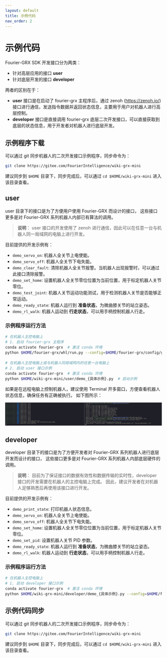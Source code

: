 ```yaml
---
layout: default
title: 示例代码
nav_order: 2
---
```


# 示例代码

Fourier-GRX SDK 开发接口分为两类：

- 针对高层应用的接口 **user**
- 针对底层开发的接口 **developer**

两者的区别在于：

- **user** 接口是在启动了 fourier-grx 主程序后，通过 zenoh (https://zenoh.io/) 接口进行通信，发送指令数据并返回状态信息，主要用于用户对机器人进行高层控制。
- **developer** 接口是直接调用 fourier-grx 底层二次开发接口，可以直接获取到底层的状态信息，用于开发者对机器人进行底层开发。

## 示例程序下载

可以通过 git 同步机器人的二次开发接口示例程序，同步命令为：

```bash
git clone https://gitee.com/FourierIntelligence/wiki-grx-mini
```

建议同步到 `$HOME` 目录下，同步完成后，可以通过 `cd $HOME/wiki-grx-mini` 进入该目录查看。

## user

user 目录下的接口是为了方便用户使用 Fourier-GRX 而设计的接口，
这些接口更多是对 Fourier-GRX 系列机器人内部已有算法的调用。

> **说明**：
> user 接口的开发使用了 zenoh 进行通信，因此可以在任意一台与机器人同一局域网的电脑上进行开发。

目前提供的开发示例有：

- `demo_servo_on`: 机器人全关节上电使能。
- `demo_servo_off`: 机器人全关节下电失能。
- `demo_clear_fault`: 清除机器人全关节报警。当机器人出现报警时，可以通过此接口清除报警。
- `demo_set_home`: 设置机器人全关节零位位置为当前位置，用于标定机器人关节零位。
- `demo_test_joint`: 机器人关节运动功能测试，用于检测机器人关节是否能够正常运动。
- `demo_ready_state`: 机器人运行到 **准备状态**，为微曲膝关节的站立姿态。
- `demo_rl_walk`: 机器人运动到 **行走状态**，可以用手柄控制机器人行走。

### 示例程序运行方法

```bash
# 在机器人主控电脑上
# 1. 启动 fourier-grx 主程序
conda activate fourier-grx  # 激活 conda 环境
python $HOME/fourier-grx/whl/run.py --config=$HOME/fourier-grx/config/grmini1/config_GRMini1_{具体机型}_sdk.yaml  # 启动 fourier-grx 主程序

# 在机器人主控电脑上或与机器人同局域网内的任意一台电脑上
# 2. 启动 user 接口示例
conda activate fourier-grx  # 激活 conda 环境
python $HOME/wiki-grx-mini/user/demo_{具体示例}.py  # 启动示例
```

如果是在远程电脑上控制机器人，建议使用 Terminal 开多窗口，方便查看机器人状态信息，确保任务有正确被执行。
如下图所示：

![example_user_terminal.png](/assets/images/example_user_terminal.png)

## developer

developer 目录下的接口是为了方便开发者对 Fourier-GRX 系列机器人进行底层开发而设计的接口，
这些接口更多是对 Fourier-GRX 系列机器人内部底层硬件的调用。

> **说明**：
> 目前为了保证接口的数据有效性和数据传输的实时性，developer 接口的开发需要在机器人的主控电脑上完成。
> 因此，建议开发者在对机器人足够熟悉后再使用该接口进行开发。

目前提供的开发示例有：

- `demo_print_state`: 打印机器人状态信息。
- `demo_servo_on`: 机器人全关节上电使能。
- `demo_servo_off`: 机器人全关节下电失能。
- `demo_set_home`: 设置机器人全关节零位位置为当前位置，用于标定机器人关节零位。
- `demo_set_pid`: 设置机器人关节 PID 参数。
- `demo_ready_state`: 机器人运行到 **准备状态**，为微曲膝关节的站立姿态。
- `demo_rl_walk`: 机器人运动到 **行走状态**，可以用手柄控制机器人行走。

### 示例程序运行方法

```bash
# 在机器人主控电脑上
# 1. 启动 developer 接口示例
conda activate fourier-grx  # 激活 conda 环境
python $HOME/wiki-grx-mini/developer/demo_{具体示例}.py --config=$HOME/fourier-grx/config/grmini1/config_GRMini1_{具体机型}_sdk.yaml  # 启动示例
```

## 示例代码同步

可以通过 git 同步机器人的二次开发接口示例程序，同步命令为：

```bash
git clone https://gitee.com/FourierIntelligence/wiki-grx-mini
```

建议同步到 `$HOME` 目录下，同步完成后，可以通过 `cd $HOME/wiki-grx-mini` 进入该目录查看。


